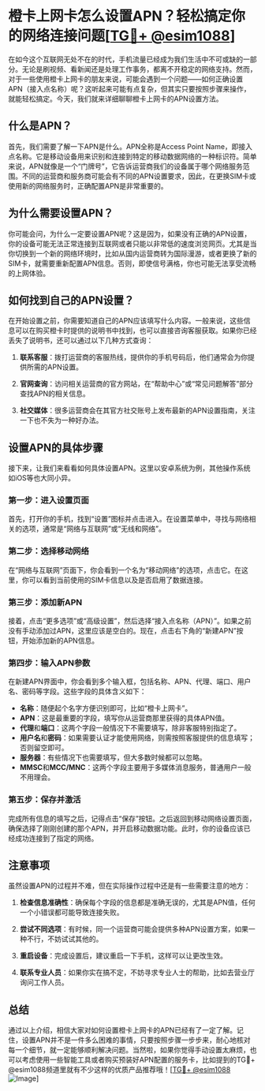 # 橙卡上网卡怎么设置APN？轻松搞定你的网络连接问题[[TG💪+ @esim1088](https://t.me/s/esim1088)]

在如今这个互联网无处不在的时代，手机流量已经成为我们生活中不可或缺的一部分。无论是刷视频、看新闻还是处理工作事务，都离不开稳定的网络支持。然而，对于一些使用橙卡上网卡的朋友来说，可能会遇到一个问题——如何正确设置APN（接入点名称）呢？这听起来可能有点复杂，但其实只要按照步骤来操作，就能轻松搞定。今天，我们就来详细聊聊橙卡上网卡的APN设置方法。

## 什么是APN？

首先，我们需要了解一下APN是什么。APN全称是Access Point Name，即接入点名称。它是移动设备用来识别和连接到特定的移动数据网络的一种标识符。简单来说，APN就像是一个“门牌号”，它告诉运营商我们的设备属于哪个网络服务范围。不同的运营商和服务商可能会有不同的APN设置要求，因此，在更换SIM卡或使用新的网络服务时，正确配置APN是非常重要的。

## 为什么需要设置APN？

你可能会问，为什么一定要设置APN呢？这是因为，如果没有正确的APN设置，你的设备可能无法正常连接到互联网或者只能以非常低的速度浏览网页。尤其是当你切换到一个新的网络环境时，比如从国内运营商转为国际漫游，或者更换了新的SIM卡，就需要重新配置APN信息。否则，即使信号满格，你也可能无法享受流畅的上网体验。

## 如何找到自己的APN设置？

在开始设置之前，你需要知道自己的APN应该填写什么内容。一般来说，这些信息可以在购买橙卡时提供的说明书中找到，也可以直接咨询客服获取。如果你已经丢失了说明书，还可以通过以下几种方式查询：

1. **联系客服**：拨打运营商的客服热线，提供你的手机号码后，他们通常会为你提供所需的APN设置。
   
2. **官网查询**：访问相关运营商的官方网站，在“帮助中心”或“常见问题解答”部分查找APN的相关信息。

3. **社交媒体**：很多运营商会在其官方社交账号上发布最新的APN设置指南，关注一下也不失为一种好办法。

## 设置APN的具体步骤

接下来，让我们来看看如何具体设置APN。这里以安卓系统为例，其他操作系统如iOS等也大同小异。

### 第一步：进入设置页面

首先，打开你的手机，找到“设置”图标并点击进入。在设置菜单中，寻找与网络相关的选项，通常是“网络与互联网”或“无线和网络”。

### 第二步：选择移动网络

在“网络与互联网”页面下，你会看到一个名为“移动网络”的选项，点击它。在这里，你可以看到当前使用的SIM卡信息以及是否启用了数据连接。

### 第三步：添加新APN

接着，点击“更多选项”或“高级设置”，然后选择“接入点名称（APN）”。如果之前没有手动添加过APN，这里应该是空白的。现在，点击右下角的“新建APN”按钮，开始添加新的APN信息。

### 第四步：输入APN参数

在新建APN界面中，你会看到多个输入框，包括名称、APN、代理、端口、用户名、密码等字段。这些字段的具体含义如下：

- **名称**：随便起个名字方便识别即可，比如“橙卡上网卡”。
- **APN**：这是最重要的字段，填写你从运营商那里获得的具体APN值。
- **代理**和**端口**：这两个字段一般情况下不需要填写，除非客服特别指定了。
- **用户名**和**密码**：如果需要认证才能使用网络，则需按照客服提供的信息填写；否则留空即可。
- **服务器**：有些情况下也需要填写，但大多数时候都可以忽略。
- **MMSC**和**MCC/MNC**：这两个字段主要用于多媒体消息服务，普通用户一般不用理会。

### 第五步：保存并激活

完成所有信息的填写之后，记得点击“保存”按钮。之后返回到移动网络设置页面，确保选择了刚刚创建的那个APN，并开启移动数据功能。此时，你的设备应该已经成功连接到了指定的网络。

## 注意事项

虽然设置APN的过程并不难，但在实际操作过程中还是有一些需要注意的地方：

1. **检查信息准确性**：确保每个字段的信息都是准确无误的，尤其是APN值，任何一个小错误都可能导致连接失败。
   
2. **尝试不同选项**：有时候，同一个运营商可能会提供多种APN设置方案，如果一种不行，不妨试试其他的。

3. **重启设备**：完成设置后，建议重启一下手机，这样可以让更改生效。

4. **联系专业人员**：如果你实在搞不定，不妨寻求专业人士的帮助，比如去营业厅询问工作人员。

## 总结

通过以上介绍，相信大家对如何设置橙卡上网卡的APN已经有了一定了解。记住，设置APN并不是一件多么困难的事情，只要按照步骤一步步来，耐心地核对每一个细节，就一定能够顺利解决问题。当然啦，如果你觉得手动设置太麻烦，也可以考虑使用一些智能工具或者购买预装好APN配置的服务卡，比如提到的TG💪+ @esim1088频道里就有不少这样的优质产品推荐哦！[[TG💪+ @esim1088](https://t.me/s/esim1088) ![Image](https://i.postimg.cc/4NQfJmqS/Snipaste-2025-05-13-00-14-12.png)]